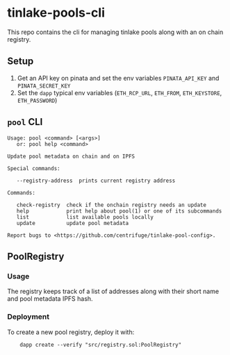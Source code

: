 # tinlake-pools-cli
This repo contains the cli for managing tinlake pools along with an on chain registry.

## Setup
1) Get an API key on pinata and set the env variables `PINATA_API_KEY` and `PINATA_SECRET_KEY`
2) Set the `dapp` typical env variables (`ETH_RCP_URL`, `ETH_FROM`, `ETH_KEYSTORE`, `ETH_PASSWORD`)

## `pool` CLI
```
Usage: pool <command> [<args>]
   or: pool help <command>

Update pool metadata on chain and on IPFS

Special commands:

   --registry-address  prints current registry address

Commands:

   check-registry  check if the onchain registry needs an update
   help            print help about pool(1) or one of its subcommands
   list            list available pools locally
   update          update pool metadata

Report bugs to <https://github.com/centrifuge/tinlake-pool-config>.
```

## PoolRegistry
### Usage
The registry keeps track of a list of addresses along with their short name and pool metadata IPFS hash.

### Deployment
To create a new pool registry, deploy it with:
```
    dapp create --verify "src/registry.sol:PoolRegistry"
```

